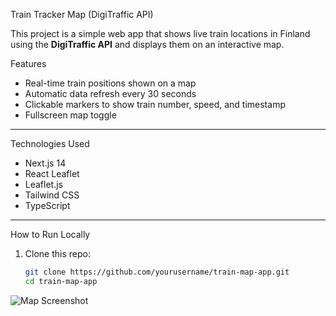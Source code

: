  Train Tracker Map (DigiTraffic API)

This project is a simple web app that shows live train locations in Finland using the **DigiTraffic API** and displays them on an interactive map.



Features

-  Real-time train positions shown on a map
-  Automatic data refresh every 30 seconds
-  Clickable markers to show train number, speed, and timestamp
-  Fullscreen map toggle

---

 Technologies Used

- Next.js 14
- React Leaflet
- Leaflet.js
- Tailwind CSS
- TypeScript

---

How to Run Locally

1. Clone this repo:
   ```bash
   git clone https://github.com/yourusername/train-map-app.git
   cd train-map-app

![Map Screenshot](./screenshot.png)
